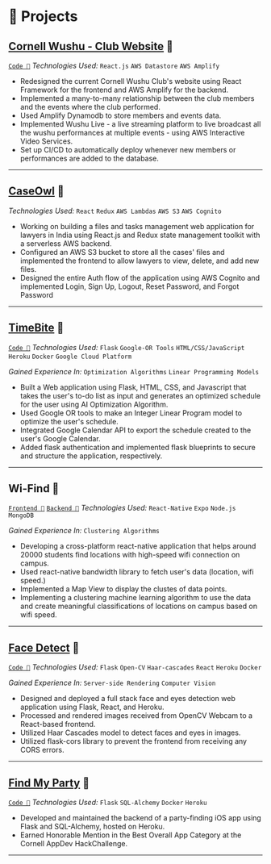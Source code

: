 # 🧪 Projects

## [Cornell Wushu - Club Website](https://cornellwushu.github.io) 🔗

[`Code 🔗`](https://github.com/cornellwushu/cornellwushu.github.io/)
_Technologies Used:_ `React.js` `AWS Datastore` `AWS Amplify`

- Redesigned the current Cornell Wushu Club's website using React Framework for the frontend and AWS Amplify for the backend.
- Implemented a many-to-many relationship between the club members and the events where the club performed.
- Used Amplify Dynamodb to store members and events data.
- Implemented Wushu Live - a live streaming platform to live broadcast all the wushu performances at multiple events - using AWS Interactive Video Services.
- Set up CI/CD to automatically deploy whenever new members or performances are added to the database.

<hr />

## [CaseOwl](https://caseowl.in/) 🔗

_Technologies Used:_ `React` `Redux` `AWS Lambdas` `AWS S3` `AWS Cognito`

- Working on building a files and tasks management web application for lawyers in India using React.js and Redux state management toolkit with a serverless AWS backend.
- Configured an AWS S3 bucket to store all the cases' files and implemented the frontend to allow lawyers to view, delete, and add new files.
- Designed the entire Auth flow of the application using AWS Cognito and implemented Login, Sign Up, Logout, Reset Password, and Forgot Password

<hr />

## [TimeBite](https://timebite.herokuapp.com/) 🔗

[`Code 🔗`](https://github.com/pratyush1712/Timebite-Backend/)
_Technologies Used:_ `Flask` `Google-OR Tools` `HTML/CSS/JavaScript` `Heroku` `Docker` `Google Cloud Platform`

_Gained Experience In:_ `Optimization Algorithms` `Linear Programming Models`

- Built a Web application using Flask, HTML, CSS, and Javascript that takes the user's to-do list as input and generates an optimized schedule for the user using AI Optimization Algorithm.
- Used Google OR tools to make an Integer Linear Program model to optimize the user's schedule.
- Integrated Google Calendar API to export the schedule created to the user's Google Calendar.
- Added flask authentication and implemented flask blueprints to secure and structure the application, respectively.

<hr />

## Wi-Find 🔗

[`Frontend 🔗`](https://github.com/Archit404Error/WiFindMobile/)
[`Backend 🔗`](https://github.com/Archit404Error/WiFindBackend/)
_Technologies Used:_ `React-Native` `Expo` `Node.js` `MongoDB`

_Gained Experience In:_ `Clustering Algorithms`

- Developing a cross-platform react-native application that helps around 20000 students find locations with high-speed wifi connection on campus.
- Used react-native bandwidth library to fetch user's data (location, wifi speed.)
- Implemented a Map View to display the clustes of data points.
- Implementing a clustering machine learning algorithm to use the data and create meaningful classifications of locations on campus based on wifi speed.

<hr />

## [Face Detect](https://cornell-detection.herokuapp.com/) 🔗

[`Code 🔗`](https://github.com/pratyush1712/face-detection/)
_Technologies Used:_ `Flask` `Open-CV` `Haar-cascades` `React` `Heroku` `Docker`

_Gained Experience In:_ `Server-side Rendering` `Computer Vision`

- Designed and deployed a full stack face and eyes detection web application using Flask, React, and Heroku.
- Processed and rendered images received from OpenCV Webcam to a React-based frontend.
- Utilized Haar Cascades model to detect faces and eyes in images.
- Utilized flask-cors library to prevent the frontend from receiving any CORS errors.

<hr />

## [Find My Party](https://github.com/pratyush1712/find_my_party_backend/) 🔗

[`Code 🔗`](https://github.com/pratyush1712/find_my_party_backend/)
_Technologies Used:_ `Flask` `SQL-Alchemy` `Docker` `Heroku`

- Developed and maintained the backend of a party-finding iOS app using Flask and SQL-Alchemy, hosted on Heroku.
- Earned Honorable Mention in the Best Overall App Category at the Cornell AppDev HackChallenge.

<hr />
